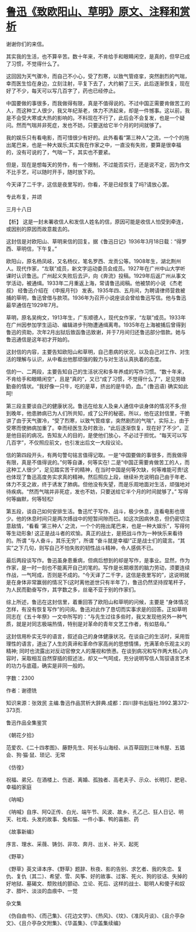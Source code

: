 # [鲁迅《致欧阳山、草明》原文、注释和赏析](https://www.vrrw.net/wx/9498.html)

谢谢你们的来信。

其实我的生活，也不算辛苦。数十年来，不肯给手和眼睛闲空，是真的，但早已成了习惯，不觉得什么了。

这回因为天气骤冷，而自己不小心，受了烈寒，以致气管痉挛，突然剧烈的气喘，幸而医生恰在身边，立刻注射，平复下去了，大约躺了三天，此后逐渐恢复，现在好了不少，每天可以写几百字了，药也已经停止。

中国要做的事很多，而我做得有限，真是不值得说的。不过中国正需要肯做苦工的人，而这种工人很少，我又年纪渐老，体力不济起来，却是一件憾事。这以前，我是不会受大寒或大热的影响的。不料现在不行了，此后会不会复发，也是一个疑问。然而气喘并非死症，发也不妨，只要送给它半个月的时间就够了。

我的娱乐只有看电影，而可惜很少有好的。此外看看“第三种人”之流，一个个的拖出尾巴来，也是一种大娱乐;其实我在作家之中，一直没有失败，要算是很幸福的，没有可说的了，气喘一下，其实也不要紧。

但是，现在是想每天的劳作，有一个限制，不过能否实行，还是说不定，因为作文不比手艺，可以随时开手，随时放下的。

今天译了二千字，这信是夜里写的，你看，不是已经恢复了吗?请放心罢。

专此布复，并颂

三月十八日



【析】 这是一封未署收信人和发信人姓名的信，原因可能是收信人怕受到牵连，或因别的原因而故意裁去的。

这封信是对欧阳山、草明来信的回复。据《鲁迅日记》1936年3月18日载：“得罗西、草明信，下午复。”

欧阳山，原名杨凤岐，又名杨仪，笔名罗西、龙贡公等。1908年生，湖北荆州人。现代作家，“左联”成员，新文字运动委员会成员。1927年在广州中山大学听课时认识鲁迅。广州起义失败后去沪，向《奔流》投稿。1929年后返广州从事文学活动，被通缉。1933年二月重返上海，常请鲁迅阅稿。他被禁的小说 《杰老叔》 经鲁迅介绍在 《申报月刊》 发表。1935年四、五月间，为聘请律师营救被捕的草明，鲁迅曾借与款项。1936年为召开小说座谈会曾给鲁迅写信。他与鲁迅最早通信在1929年7月。

草明，原名吴绚文，1913年生，广东顺德人，现代女作家，“左联”成员。1933年在广州因参加学生运动、编辑进步刊物遭通缉离粤。1935年在上海被捕后曾得到鲁迅的资助，次年2月出狱后致函鲁迅致谢，并于7月间归还鲁迅部分借款。她与鲁迅通信是这年初才开始的。

这封信的内容，主要告知欧阳山和草明，自己患病的状况，以及自己对工作、对生活的理解与认识，从中看出他那顽强的毅力与对生活认真执着的态度。

信的一、二两段，主要告知自己的生活状况和多年养成的写作习惯。“数十年来，不肯给手和眼睛闲空”，且是“真的”，又已“成了习惯，不觉得什么了”，足见劳碌勤奋的情状。“我好像一只牛，吃的是草，挤出的是牛奶，血。” (鲁迅语) 确实如此呵!

第三段主要谈自己的健康状况。鲁迅在给友人及亲人通信中谈身体的情况不多;但到晚年，他患肺病已为人们所共知，成了公开的秘密。所以，他在这封信里，干脆讲了由于天气骤冷，“受了烈寒，以致气管痉挛，突然剧烈的气喘”，实际上，由于受寒而使肺病加重了。幸而经医生及时救治，“此后逐渐恢复，现在好了不少”，正是他目前的病况。告知友人的目的，是使他们放心，不必过于担忧。“每天可以写几百字”，不仅照应前文，也引发出后文一大段议论。

信的第四段开头，有两句警句铭言值得记取。一是“中国要做的事很多，而我做得有限，真是不值得说的。”何等自谦，何等实在! 二是“中国正需要肯做苦工的人，而这种工人很少”，足见踏实苦干的精神，在当时中国是何等欠缺，何等难能可贵!这也体现了鲁迅高度务实求真的精神。然后照应上段，继续补充说明自己由于年老、体力不支之故，终于诱发了肺病。但他没有失望，而是乐观地面对生活，顽强地对待疾病。“然而气喘并非死症，发也不妨，只要送给它半个月的时间就够了。” 写得何等幽默，何等轻松!

第五段，谈自己如何安排生活。鲁迅忙于写作、战斗，极少休息，连看电影也很少。他的休息时间只是两次搏战中的短暂间隙而已。如这次因病休息，但仍密切注意敌情，“看看 ‘第三种人’ 之流，一个个的拖出尾巴来，也是一种大娱乐”，写得何等生动形象! 这正是战斗者的欢愉。真正的战士，是把战斗作为一种快乐来看待的。所谓 “与人奋斗，其乐无穷”，所谓 “奋斗就是幸福!”正是战士们的箴言。“其实”之下几句，则写自己不怕失败的韧性战斗精神，令人感佩不已。

最后两段谈写作。鲁迅虽身患重病，但病后想到的却是写作，是事业。显然，作为作家，是一时一刻也不能离开自己的笔的。写作是长期艰苦的脑力劳动，须要连续作战，一气呵成，否则是不成的。“今天译了二千字，这信是夜里写的”，这说明就是在身体非常赢弱的情况下(这时离他逝世只有半年了)，鲁迅仍然坚持捏笔杆子，为人民而勤奋写作，其字数之多，丝毫不亚于别的作家们。

综上所述，鲁迅在这封信里，着重回答了欧阳山和草明的问候，主要是 “身体情况怎样，有没有恢复写作”的问询。鲁迅对此作了恳切而实事求是的回答。正如草明同志在《五十年祭》一文中所写的：“与先生过往多些时，我又发现他另外一种气质，就是对同志极端热情，特别是对革命的青年文艺工作者，有如慈母。”

这封信用朴实无华的语言，叙述自己的身体健康状况。在谈自己的生活时，采用哲理性的语言，道出了人生的真谛和革命作家高尚的思想情愫，充满革命乐观主义的精神; 同时也流露出对反动官僚文人的蔑视和愤懑。在谈到病况和写作两大核心内容时，采取相互自然穿插的叙述法，却又一气呵成，充分说明写信人驾驭语言艺术的功力与底蕴，确实是非同一般的。

字数：2300

作者：谢德铣

知识来源：张效民 主编.鲁迅作品赏析大辞典.成都：四川辞书出版社.1992.第372-373页.

鲁迅作品全集鉴赏

《朝花夕拾》

范爱农、《二十四孝图》、藤野先生、阿长与山海经、从百草园到三味书屋、五猖会、狗·猫·鼠、琐记、无常

《仿徨》

祝福、弟兄、在酒楼上、伤逝、离婚、孤独者、高老夫子、示众、长明灯、肥皂、幸福的家庭

《呐喊》

《呐喊》自序、阿Q正传、白光、端午节、风波、故乡、孔乙己、狂人日记、明天、社戏、头发的故事、兔和猫、一件小事、鸭的喜剧、药

《故事新编》

序言、理水、采薇、铸剑、非攻、奔月、出关、补天、起死

《野草》

《野草》英文译本序、《野草》题辞、秋夜、影的告别、求乞者、我的失恋、复仇、复仇〔其二〕、希望、雪、风筝、好的故事、过客、死火、狗的驳诘、失掉的好地狱、墓碣文、颓败线的颤动、立论、死后、这样的战士、聪明人和傻子和奴才、腊叶、淡淡的血痕中、一觉

杂文集

《伪自由书》、《而己集》、《花边文学》、《热风》、《坟》、《准风月谈》、《且介亭杂文》、《且介亭杂文附集》、《华盖集》、《华盖集续编》

